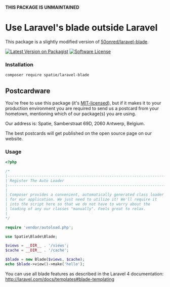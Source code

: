 **THIS PACKAGE IS UNMAINTAINED**

# Use Laravel's blade outside Laravel

This package is a slightly modified version of [50onred/laravel-blade](https://github.com/50onred/laravel-blade).

[![Latest Version on Packagist](https://img.shields.io/packagist/v/spatie/laravel-blade.svg?style=flat-square)](https://packagist.org/packages/spatie/laravel-blade)
[![Software License](https://img.shields.io/badge/license-MIT-brightgreen.svg?style=flat-square)](LICENSE.md)

### Installation

```bash
composer require spatie/laravel-blade
```

## Postcardware

You're free to use this package (it's [MIT-licensed](LICENSE.md)), but if it makes it to your production environment you are required to send us a postcard from your hometown, mentioning which of our package(s) you are using.

Our address is: Spatie, Samberstraat 69D, 2060 Antwerp, Belgium.

The best postcards will get published on the open source page on our website.

### Usage

```php
<?php

/*
|--------------------------------------------------------------------------
| Register The Auto Loader
|--------------------------------------------------------------------------
|
| Composer provides a convenient, automatically generated class loader
| for our application. We just need to utilize it! We'll require it
| into the script here so that we do not have to worry about the
| loading of any our classes "manually". Feels great to relax.
|
*/

require 'vendor/autoload.php';

use Spatie\Blade\Blade;

$views = __DIR__ . '/views';
$cache = __DIR__ . '/cache';

$blade = new Blade($views, $cache);
echo $blade->view()->make('hello');
```

You can use all blade features as described in the Laravel 4 documentation:
http://laravel.com/docs/templates#blade-templating
